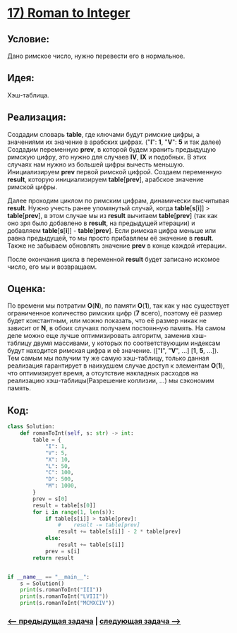 # [**17) Roman to Integer**](https://leetcode.com/problems/roman-to-integer/description/)

## **Условие:**

Дано римское число, нужно перевести его в нормальное.

## **Идея:**

Хэш-таблица.

## **Реализация:**

Создадим словарь **table**, где ключами будут римские цифры, а значениями их значение в арабских цифрах. ("**I**": **1**, "**V**": **5** и так далее) Создадим переменную **prev**, в которой будем хранить предыдущую римскую цифру, это нужно для случаев **IV**, **IX** и подобных. В этих случаях нам нужно из большей цифры вычесть меньшую. Инициализируем **prev** первой римской цифрой. Создаем переменную **result**, которую инициализируем **table**[**prev**], арабское значение римской цифры.

Далее проходим циклом по римским цифрам, динамически высчитывая **result**. Нужно учесть ранее упомянутый случай, когда **table**[**s**[**i**]] > **table**[**prev**], в этом случае мы из **result** вычитаем **table**[**prev**] (так как оно зря было добавлено в **result**, на предыдущей итерации) и добавляем **table**[**s**[**i**]] - **table**[**prev**]. Если римская цифра меньше или равна предыдущей, то мы просто прибавляем её значение в **result**. Также не забываем обновлять значение **prev** в конце каждой итерации.

После окончания цикла в переменной **result** будет записано искомое число, его мы и возвращаем.



## **Оценка:**

По времени мы потратим **O**(**N**), по памяти **O**(**1**), так как у нас существует ограниченное количество римских цифр (**7** всего), поэтому её размер будет константным, или можно показать, что её размер никак не зависит от **N**, в обоих случаях получаем постоянную память. На самом деле можно еще лучше оптимизировать алгоритм, заменив хэш-таблицу двумя массивами, у которых по соответствующим индексам будут находится римская цифра и её значение. (["**I**", "**V**", ...] [**1**, **5**, ...]). Тем самым мы получим ту же самую хэш-таблицу, только данная реализация гарантирует в наихудшем случае доступ к элементам **O**(**1**), что оптимизирует время, а отсутствие накладных расходов на реализацию хэш-таблицы(Разрешение коллизии, ...) мы сэкономим память.

## Код:
```python
class Solution:
    def romanToInt(self, s: str) -> int:
        table = {
            "I": 1,
            "V": 5,
            "X": 10,
            "L": 50,
            "C": 100,
            "D": 500,
            "M": 1000,
        }
        prev = s[0]
        result = table[s[0]]
        for i in range(1, len(s)):
            if table[s[i]] > table[prev]:
                #    result -= table[prev]
                result += table[s[i]] - 2 * table[prev]
            else:
                result += table[s[i]]
            prev = s[i]
        return result


if __name__ == "__main__":
    s = Solution()
    print(s.romanToInt("III"))
    print(s.romanToInt("LVIII"))
    print(s.romanToInt("MCMXCIV"))

```

### [<-- предыдущая задача](https://github.com/TAskMAster339/PythonAlgorithms/tree/main/16.Trapping%20Rain%20Water) | [следующая задача -->](https://github.com/TAskMAster339/PythonAlgorithms/tree/main/18.Integer%20to%20Roman)
